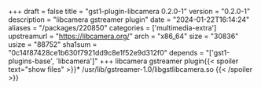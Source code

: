 +++
draft = false
title = "gst1-plugin-libcamera 0.2.0-1"
version = "0.2.0-1"
description = "libcamera gstreamer plugin"
date = "2024-01-22T16:14:24"
aliases = "/packages/220850"
categories = ['multimedia-extra']
upstreamurl = "https://libcamera.org/"
arch = "x86_64"
size = "30836"
usize = "88752"
sha1sum = "0c14f87428ce1b630f7921dd9c8e1f52e9d312f0"
depends = "['gst1-plugins-base', 'libcamera']"
+++
libcamera gstreamer plugin{{< spoiler text="show files" >}}* /usr/lib/gstreamer-1.0/libgstlibcamera.so
{{< /spoiler >}}